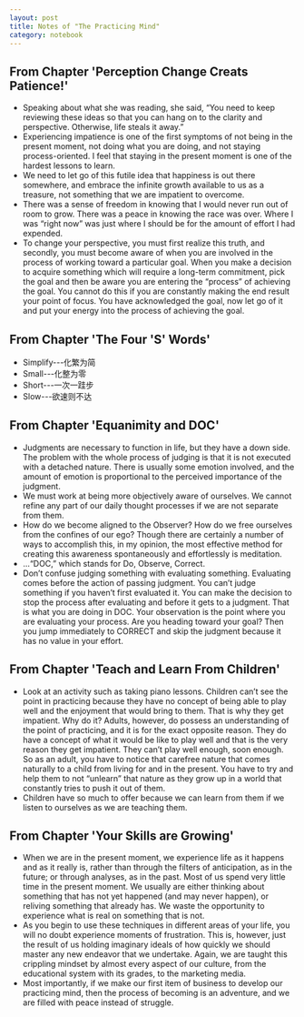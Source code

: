 ```yaml
---
layout: post
title: Notes of "The Practicing Mind"
category: notebook 
---
```

## From Chapter 'Perception Change Creats Patience!' 
* Speaking about what she was reading, she said, “You need to keep reviewing these ideas so that you can hang on to the clarity and perspective. Otherwise, life steals it away.”
* Experiencing impatience is one of the first symptoms of not being in the present moment, not doing what you are doing, and not staying process-oriented. I feel that staying in the present moment is one of the hardest lessons to learn.
* We need to let go of this futile idea that happiness is out there somewhere, and embrace the infinite growth available to us as a treasure, not something that we are impatient to overcome.
* There was a sense of freedom in knowing that I would never run out of room to grow. There was a peace in knowing the race was over. Where I was “right now” was just where I should be for the amount of effort I had expended.
* To change your perspective, you must first realize this truth, and secondly, you must become aware of when you are involved in the process of working toward a particular goal. When you make a decision to acquire something which will require a long-term commitment, pick the goal and then be aware you are entering the “process” of achieving the goal. You cannot do this if you are constantly making the end result your point of focus. You have acknowledged the goal, now let go of it and put your energy into the process of achieving the goal.

## From Chapter 'The Four 'S' Words'
* Simplify---化繁为简
* Small---化整为零
* Short---一次一跬步
* Slow---欲速则不达

## From Chapter 'Equanimity and DOC'
* Judgments are necessary to function in life, but they have a down side. The problem with the whole process of judging is that it is not executed with a detached nature. There is usually some emotion involved, and the amount of emotion is proportional to the perceived importance of the judgment.
* We must work at being more objectively aware of ourselves. We cannot refine any part of our daily thought processes if we are not separate from them.
* How do we become aligned to the Observer? How do we free ourselves from the confines of our ego? Though there are certainly a number of ways to accomplish this, in my opinion, the most effective method for creating this awareness spontaneously and effortlessly is meditation.
* ...“DOC,” which stands for Do, Observe, Correct.
* Don’t confuse judging something with evaluating something. Evaluating comes before the action of passing judgment. You can’t judge something if you haven’t first evaluated it. You can make the decision to stop the process after evaluating and before it gets to a judgment. That is what you are doing in DOC. Your observation is the point where you are evaluating your process. Are you heading toward your goal? Then you jump immediately to CORRECT and skip the judgment because it has no value in your effort.
    
## From Chapter 'Teach and Learn From Children'
* Look at an activity such as taking piano lessons. Children can’t see the point in practicing because they have no concept of being able to play well and the enjoyment that would bring to them. That is why they get impatient. Why do it? Adults, however, do possess an understanding of the point of practicing, and it is for the exact opposite reason. They do have a concept of what it would be like to play well and that is the very reason they get impatient. They can’t play well enough, soon enough. So as an adult, you have to notice that carefree nature that comes naturally to a child from living for and in the present. You have to try and help them to not “unlearn” that nature as they grow up in a world that constantly tries to push it out of them. 
* Children have so much to offer because we can learn from them if we listen to ourselves as we are teaching them.

## From Chapter 'Your Skills are Growing'
* When we are in the present moment, we experience life as it happens and as it really is, rather than through the filters of anticipation, as in the future; or through analyses, as in the past. Most of us spend very little time in the present moment. We usually are either thinking about something that has not yet happened (and may never happen), or reliving something that already has. We waste the opportunity to experience what is real on something that is not. 
* As you begin to use these techniques in different areas of your life, you will no doubt experience moments of frustration. This is, however, just the result of us holding imaginary ideals of how quickly we should master any new endeavor that we undertake. Again, we are taught this crippling mindset by almost every aspect of our culture, from the educational system with its grades, to the marketing media. 
* Most importantly, if we make our first item of business to develop our practicing mind, then the process of becoming is an adventure, and we are filled with peace instead of struggle.


